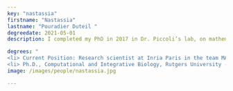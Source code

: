 ```yaml
---
key: "nastassia"
firstname: "Nastassia"
lastname: "Pouradier Duteil "
degreedate: 2021-05-01
description: I completed my PhD in 2017 in Dr. Piccoli’s lab, on mathematical models for pattern formation in biological systems. Before that, I got my master’s degree in Applied Mathematics from ENSTA ParisTech and Sorbonne University (Paris). After graduating from Rutgers University (Camden), I moved back to France and became a postdoctoral fellow with Francesco Salvarani, at University Paris-Dauphine. Since 2018, I have been a permanent researcher at Inria Paris and Sorbonne University. My research focuses on developing and studying mathematical models for large systems of interacting particles. I aim to explain pattern formation from a mathematical perspective, using tools such as asymptotic analysis or control theory. I am particularly interested in the various ways of deriving macroscopic limits of microscopic systems (mean-field, graph limit). I also continue to develop models for biological systems in close collaboration with biologists, specifically in the areas of developmental biology and cell-fate transition. Link to my personal website found  <a href="https://sites.google.com/site/nastassiapouradierduteil/">here</a>. <a href="https://sites.google.com/site/nastassiapouradierduteil/">here</a>

degrees: "
<li> Current Position: Research scientist at Inria Paris in the team MAMBA (Modeling and Analysis for Medical and Biological Applications) and at the Jacques-Louis Lions Laboratory at Sorbonne University (Paris).
<li> Ph.D., Computational and Integrative Biology, Rutgers University - Camden, NJ, USA.</li>"
image: /images/people/nastassia.jpg

---
```

